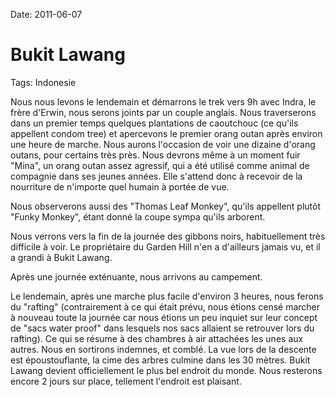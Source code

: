 Date: 2011-06-07
# Bukit Lawang
Tags: Indonesie

Nous nous levons le lendemain et démarrons le trek vers 9h avec Indra, le frère d'Erwin, nous serons joints par un couple anglais. Nous traverserons dans un premier temps quelques plantations de caoutchouc (ce qu'ils appellent condom tree) et apercevons le premier orang outan après environ une heure de marche. Nous aurons l'occasion de voir une dizaine d'orang outans, pour certains très près. Nous devrons même à un moment fuir "Mina", un orang outan assez agressif, qui a été utilisé comme animal de compagnie dans ses jeunes années. Elle s'attend donc à recevoir de la nourriture de n'importe quel humain à portée de vue.

Nous observerons aussi des "Thomas Leaf Monkey", qu'ils appellent plutôt "Funky Monkey", étant donné la coupe sympa qu'ils arborent.

Nous verrons vers la fin de la journée des gibbons noirs, habituellement très difficile à voir. Le propriétaire du Garden Hill n'en a d'ailleurs jamais vu, et il a grandi à Bukit Lawang.

Après une journée exténuante, nous arrivons au campement.

Le lendemain, après une marche plus facile d'environ 3 heures, nous ferons du "rafting" (contrairement à ce qui était prévu, nous étions censé marcher à nouveau toute la journée car nous étions un peu inquiet sur leur concept de "sacs water proof" dans lesquels nos sacs allaient se retrouver lors du rafting). Ce qui se résume à des chambres à air attachées les unes aux autres. Nous en sortirons indemnes, et comblé. La vue lors de la descente est époustouflante, la cime des arbres culmine dans les 30 mètres. Bukit Lawang devient officiellement le plus bel endroit du monde. Nous resterons encore 2 jours sur place, tellement l'endroit est plaisant.